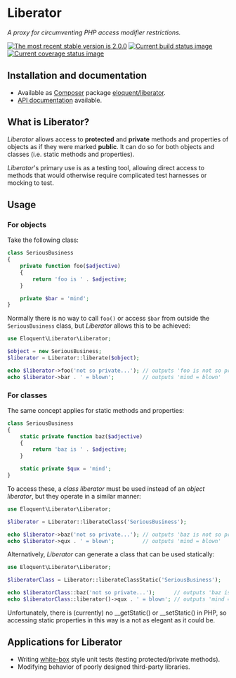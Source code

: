 # Liberator

*A proxy for circumventing PHP access modifier restrictions.*

[![The most recent stable version is 2.0.0][version-image]][Semantic versioning]
[![Current build status image][build-image]][Current build status]
[![Current coverage status image][coverage-image]][Current coverage status]

## Installation and documentation

- Available as [Composer] package [eloquent/liberator].
- [API documentation] available.

## What is Liberator?

*Liberator* allows access to **protected** and **private** methods and
properties of objects as if they were marked **public**. It can do so for both
objects and classes (i.e. static methods and properties).

*Liberator*'s primary use is as a testing tool, allowing direct access to
methods that would otherwise require complicated test harnesses or mocking to
test.

## Usage

### For objects

Take the following class:

```php
class SeriousBusiness
{
    private function foo($adjective)
    {
        return 'foo is ' . $adjective;
    }

    private $bar = 'mind';
}
```

Normally there is no way to call `foo()` or access `$bar` from outside the
`SeriousBusiness` class, but *Liberator* allows this to be achieved:

```php
use Eloquent\Liberator\Liberator;

$object = new SeriousBusiness;
$liberator = Liberator::liberate($object);

echo $liberator->foo('not so private...'); // outputs 'foo is not so private...'
echo $liberator->bar . ' = blown';         // outputs 'mind = blown'
```

### For classes

The same concept applies for static methods and properties:

```php
class SeriousBusiness
{
    static private function baz($adjective)
    {
        return 'baz is ' . $adjective;
    }

    static private $qux = 'mind';
}
```

To access these, a *class liberator* must be used instead of an *object
liberator*, but they operate in a similar manner:

```php
use Eloquent\Liberator\Liberator;

$liberator = Liberator::liberateClass('SeriousBusiness');

echo $liberator->baz('not so private...'); // outputs 'baz is not so private...'
echo $liberator->qux . ' = blown';         // outputs 'mind = blown'
```

Alternatively, *Liberator* can generate a class that can be used statically:

```php
use Eloquent\Liberator\Liberator;

$liberatorClass = Liberator::liberateClassStatic('SeriousBusiness');

echo $liberatorClass::baz('not so private...');      // outputs 'baz is not so private...'
echo $liberatorClass::liberator()->qux . ' = blown'; // outputs 'mind = blown'
```

Unfortunately, there is (currently) no __getStatic() or __setStatic() in PHP,
so accessing static properties in this way is a not as elegant as it could be.

## Applications for Liberator

- Writing [white-box] style unit tests (testing protected/private methods).
- Modifying behavior of poorly designed third-party libraries.

<!-- References -->

[white-box]: http://en.wikipedia.org/wiki/White-box_testing

[API documentation]: http://lqnt.co/liberator/artifacts/documentation/api/
[Composer]: http://getcomposer.org/
[build-image]: http://img.shields.io/travis/eloquent/liberator/develop.svg "Current build status for the develop branch"
[Current build status]: https://travis-ci.org/eloquent/liberator
[coverage-image]: http://img.shields.io/coveralls/eloquent/liberator/develop.svg "Current test coverage for the develop branch"
[Current coverage status]: https://coveralls.io/r/eloquent/liberator
[eloquent/liberator]: https://packagist.org/packages/eloquent/liberator
[Semantic versioning]: http://semver.org/
[version-image]: http://img.shields.io/:semver-2.0.0-brightgreen.svg "This project uses semantic versioning"
